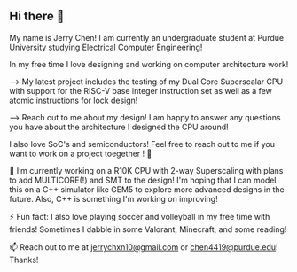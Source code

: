 ## Hi there 👋
My name is Jerry Chen!
I am currently an undergraduate student at Purdue University studying Electrical Computer Engineering!

In my free time I love designing and working on computer architecture work! 

  --> My latest project includes the testing of my Dual Core Superscalar CPU with support for the RISC-V base integer instruction set as well as a few atomic instructions for lock design!
  
  --> Reach out to me about my design! I am happy to answer any questions you have about the architecture I designed the CPU around! 

I also love SoC's and semiconductors! Feel free to reach out to me if you want to work on a project toegether ! 👯


🔭 I’m currently working on a R10K CPU with 2-way Superscaling with plans to add MULTICORE(!) and SMT to the design! I'm hoping that I can model this on a C++ simulator like GEM5 to explore more advanced designs in the future. Also, C++ is something I'm working on improving!

⚡ Fun fact: I also love playing soccer and volleyball in my free time with friends! Sometimes I dabble in some Valorant, Minecraft, and some reading!

📫 Reach out to me at jerrychxn10@gmail.com or chen4419@purdue.edu! Thanks!



